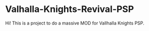 # Valhalla-Knights-Revival-PSP
Hi! This is a project to do a massive MOD for Vallhalla Knights PSP.
